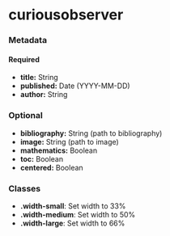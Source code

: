 # curiousobserver

### Metadata

#### Required

- **title:** String
- **published:** Date (YYYY-MM-DD)
- **author:** String

### Optional

- **bibliography:** String (path to bibliography)
- **image:** String (path to image)
- **mathematics:** Boolean
- **toc:** Boolean
- **centered:** Boolean

### Classes

- **.width-small**: Set width to 33%
- **.width-medium**: Set width to 50%
- **.width-large**: Set width to 66%
